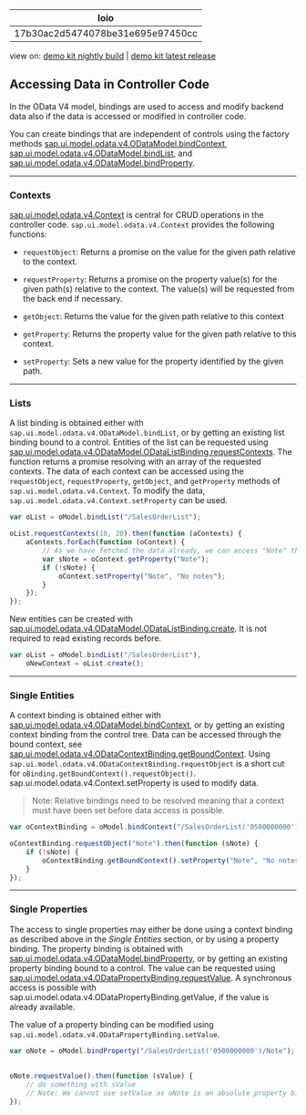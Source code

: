 <!-- loio17b30ac2d5474078be31e695e97450cc -->

| loio |
| -----|
| 17b30ac2d5474078be31e695e97450cc |

<div id="loio">

view on: [demo kit nightly build](https://openui5nightly.hana.ondemand.com/#/topic/17b30ac2d5474078be31e695e97450cc) | [demo kit latest release](https://openui5.hana.ondemand.com/#/topic/17b30ac2d5474078be31e695e97450cc)</div>

## Accessing Data in Controller Code

In the OData V4 model, bindings are used to access and modify backend data also if the data is accessed or modified in controller code.

You can create bindings that are independent of controls using the factory methods [sap.ui.model.odata.v4.ODataModel.bindContext](https://openui5.hana.ondemand.com/#/api/sap.ui.model.odata.v4.ODataModel.bindContext), [sap.ui.model.odata.v4.ODataModel.bindList](https://openui5.hana.ondemand.com/#/api/sap.ui.model.odata.v4.ODataModel.bindList), and [sap.ui.model.odata.v4.ODataModel.bindProperty](https://openui5.hana.ondemand.com/#/api/sap.ui.model.odata.v4.ODataModel.bindProperty).

***

<a name="loio17b30ac2d5474078be31e695e97450cc__section_acw_zcc_v3b"/>

### Contexts

[sap.ui.model.odata.v4.Context](https://openui5.hana.ondemand.com/#/api/sap.ui.model.odata.v4.Context) is central for CRUD operations in the controller code. `sap.ui.model.odata.v4.Context` provides the following functions:

-   `requestObject`: Returns a promise on the value for the given path relative to the context.

-   `requestProperty`: Returns a promise on the property value\(s\) for the given path\(s\) relative to the context. The value\(s\) will be requested from the back end if necessary.

-   `getObject`: Returns the value for the given path relative to this context

-   `getProperty`: Returns the property value for the given path relative to this context.

-   `setProperty`: Sets a new value for the property identified by the given path.


***

<a name="loio17b30ac2d5474078be31e695e97450cc__section_h4x_1dc_v3b"/>

### Lists

A list binding is obtained either with `sap.ui.model.odata.v4.ODataModel.bindList`, or by getting an existing list binding bound to a control. Entities of the list can be requested using [sap.ui.model.odata.v4.ODataModel.ODataListBinding.requestContexts](https://openui5.hana.ondemand.com/#/api/sap.ui.model.odata.v4.ODataListBinding.requestContexts). The function returns a promise resolving with an array of the requested contexts. The data of each context can be accessed using the `requestObject`, `requestProperty`, `getObject`, and `getProperty` methods of `sap.ui.model.odata.v4.Context`. To modify the data, `sap.ui.model.odata.v4.Context.setProperty` can be used.

``` js
var oList = oModel.bindList("/SalesOrderList");

oList.requestContexts(10, 20).then(function (aContexts) {
    aContexts.forEach(function (oContext) {
        // As we have fetched the data already, we can access "Note" through getProperty
        var sNote = oContext.getProperty("Note"); 
        if (!sNote) {
            oContext.setProperty("Note", "No notes");
        }
    });
});
```

New entities can be created with [sap.ui.model.odata.v4.ODataModel.ODataListBinding.create](https://openui5.hana.ondemand.com/#/api/sap.ui.model.odata.v4.ODataListBinding.create). It is not required to read existing records before.

``` js
var oList = oModel.bindList("/SalesOrderList"),
    oNewContext = oList.create();
```

***

<a name="loio17b30ac2d5474078be31e695e97450cc__section_tvt_bdc_v3b"/>

### Single Entities

A context binding is obtained either with [sap.ui.model.odata.v4.ODataModel.bindContext](https://openui5.hana.ondemand.com/#/api/sap.ui.model.odata.v4.ODataModel.bindContext), or by getting an existing context binding from the control tree. Data can be accessed through the bound context, see [sap.ui.model.odata.v4.ODataContextBinding.getBoundContext](https://openui5.hana.ondemand.com/#/api/sap.ui.model.odata.v4.ODataContextBinding.getBoundContext). Using `sap.ui.model.odata.v4.ODataContextBinding.requestObject` is a short cut for `oBinding.getBoundContext().requestObject()`. sap.ui.model.odata.v4.Context.setProperty is used to modify data.

> Note:
> Relative bindings need to be resolved meaning that a context must have been set before data access is possible.
> 
> 

``` js
var oContextBinding = oModel.bindContext("/SalesOrderList('0500000000')");

oContextBinding.requestObject("Note").then(function (sNote) {
    if (!sNote) {
        oContextBinding.getBoundContext().setProperty("Note", "No notes");
    }
});
```

***

<a name="loio17b30ac2d5474078be31e695e97450cc__section_hg5_cdc_v3b"/>

### Single Properties

The access to single properties may either be done using a context binding as described above in the *Single Entities* section, or by using a property binding. The property binding is obtained with [sap.ui.model.odata.v4.ODataModel.bindProperty](https://openui5.hana.ondemand.com/#/api/sap.ui.model.odata.v4.ODataModel.bindProperty), or by getting an existing property binding bound to a control. The value can be requested using [sap.ui.model.odata.v4.ODataPropertyBinding.requestValue](https://openui5.hana.ondemand.com/#/api/sap.ui.model.odata.v4.ODataPropertyBinding.requestValue). A synchronous access is possible with sap.ui.model.odata.v4.ODataPropertyBinding.getValue, if the value is already available.

The value of a property binding can be modified using `sap.ui.model.odata.v4.ODataPropertyBinding.setValue`.

``` js
var oNote = oModel.bindProperty("/SalesOrderList('0500000000')/Note");
 
 
oNote.requestValue().then(function (sValue) {
    // do something with sValue
    // Note: We cannot use setValue as oNote is an absolute property binding
});
```

